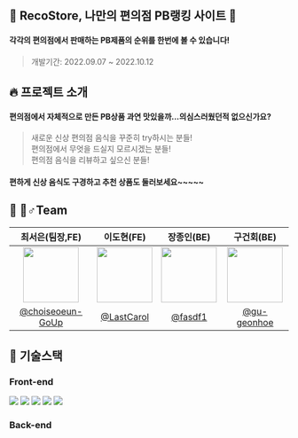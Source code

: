 

## 🍙 RecoStore, 나만의 편의점 PB랭킹 사이트 🍜
#### 각각의 편의점에서 판매하는 PB제품의 순위를 한번에 볼 수 있습니다! 
 > 개발기간: 2022.09.07 ~ 2022.10.12<br/>

## 🔥 프로젝트 소개
#### 편의점에서 자체적으로 만든 PB상품 과연 맛있을까...의심스러웠던적 없으신가요?<br/>
 > 새로운 신상 편의점 음식을 꾸준히 try하시는 분들!<br/>
 > 편의점에서 무엇을 드실지 모르시겠는 분들!<br/>
 > 편의점 음식을 리뷰하고 싶으신 분들!<br/>

#### 편하게 신상 음식도 구경하고 추천 상품도 둘러보세요~~~~~

## 🙋 🏻‍♂️Team
|최서은(팀장,FE)|이도현(FE)|장종인(BE)|구건회(BE)|
|:------:|:------:|:------:|:------:|
|<img src="https://user-images.githubusercontent.com/79019104/190109637-153e659d-aacb-46d3-9a31-d9753e4c1ece.png" width="100" height="100">|<img src="https://velog.velcdn.com/images/dhsm8100/post/569c78e8-434b-4d92-a4d6-fa16517cb05b/image.jpg" width="100" height="100">|<img src="https://velog.velcdn.com/images/dhsm8100/post/fb1f27c5-bbb9-4450-84e7-49bd0be7c39d/image.png" width="100" height="100">|<img src="https://velog.velcdn.com/images/dhsm8100/post/3e77b55d-9f96-47d1-8884-5a92f301d0be/image.png" width="100" height="100">||
|[@choiseoeun-GoUp](https://github.com/choiseoeun-GoUp)|[@LastCarol](https://github.com/LastCarol)|[@fasdf1](https://github.com/fasdf1)|[@gu-geonhoe](https://github.com/gu-geonhoe)||




## 🚀 기술스택 
### Front-end 
<img src="https://img.shields.io/badge/React-61DAFB?style=flat&logo=React&logoColor=white" /> <img src="https://img.shields.io/badge/React Query-FF4154?style=flat&logo=React Query&logoColor=white"/> <img src="https://img.shields.io/badge/styled-components-DB7093?style=flat&logo=styled-components&logoColor=white"/>  <img src="https://img.shields.io/badge/JavaScript-F7DF1E?style=flat&logo=JavaScript&logoColor=white"/> <img src="https://img.shields.io/badge/Axios-5A29E4?style=flat&logo=Axios&logoColor=white"/> 

### Back-end 
